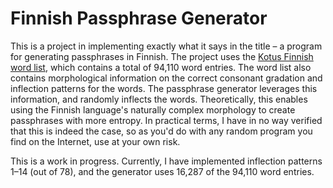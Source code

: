 # Finnish Passphrase Generator

This is a project in implementing exactly what it says in the title – a program for generating passphrases in Finnish. The project uses the [Kotus Finnish word list](http://kaino.kotus.fi/sanat/nykysuomi/), which contains a total of 94,110 word entries. The word list also contains morphological information on the correct consonant gradation and inflection patterns for the words. The passphrase generator leverages this information, and randomly inflects the words. Theoretically, this enables using the Finnish language's naturally complex morphology to create passphrases with more entropy. In practical terms, I have in no way verified that this is indeed the case, so as you'd do with any random program you find on the Internet, use at your own risk.

This is a work in progress. Currently, I have implemented inflection patterns 1–14 (out of 78), and the generator uses 16,287 of the 94,110 word entries.
